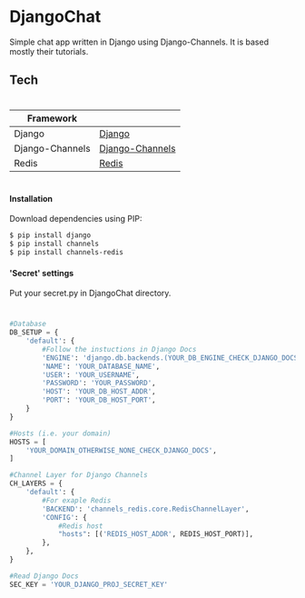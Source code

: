 # DjangoChat
Simple chat app written in Django using Django-Channels. It is based mostly their tutorials.

## Tech
#
| Framework |   |
| ------ | ------ |
| Django | [Django] |
| Django-Channels | [Django-Channels] |
| Redis | [Redis] |

#
#### Installation

Download dependencies using PIP:
```sh
$ pip install django
$ pip install channels
$ pip install channels-redis
```

#### 'Secret' settings

Put your secret.py in DjangoChat directory. 

#
```py
#Database
DB_SETUP = {
    'default': {
        #Follow the instuctions in Django Docs
        'ENGINE': 'django.db.backends.(YOUR_DB_ENGINE_CHECK_DJANGO_DOCS)',
        'NAME': 'YOUR_DATABASE_NAME',
        'USER': 'YOUR_USERNAME',
        'PASSWORD': 'YOUR_PASSWORD',
        'HOST': 'YOUR_DB_HOST_ADDR',
        'PORT': 'YOUR_DB_HOST_PORT',
    }
}

#Hosts (i.e. your domain)
HOSTS = [
	'YOUR_DOMAIN_OTHERWISE_NONE_CHECK_DJANGO_DOCS',
]

#Channel Layer for Django Channels
CH_LAYERS = {
    'default': {
        #For exaple Redis
        'BACKEND': 'channels_redis.core.RedisChannelLayer',
        'CONFIG': {
            #Redis host
            "hosts": [('REDIS_HOST_ADDR', REDIS_HOST_PORT)],
        },
    },
}

#Read Django Docs
SEC_KEY = 'YOUR_DJANGO_PROJ_SECRET_KEY'
```
#


   [Django]: <https://www.djangoproject.com/>
   [Django-Channels]: <https://channels.readthedocs.io/>
   [Redis]: <https://redis.io/>